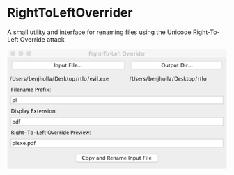 # RightToLeftOverrider
A small utility and interface for renaming files using the Unicode Right-To-Left Override attack

![Right-To-Left Overrider Interface](rtlo.png)